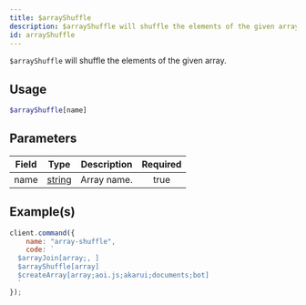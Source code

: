 ```yaml
---
title: $arrayShuffle
description: $arrayShuffle will shuffle the elements of the given array.
id: arrayShuffle
---
```


`$arrayShuffle` will shuffle the elements of the given array.

## Usage

```php
$arrayShuffle[name]
```

## Parameters

| Field | Type                                                                                              | Description | Required |
| ----- | ------------------------------------------------------------------------------------------------- | ----------- | :------: |
| name  | [string](https://developer.mozilla.org/en-US/docs/Web/JavaScript/Reference/Global_Objects/String) | Array name. |   true   |

## Example(s)

```javascript
client.command({
    name: "array-shuffle",
    code: `
  $arrayJoin[array;, ]
  $arrayShuffle[array]
  $createArray[array;aoi.js;akarui;documents;bot]
  `
});
```
